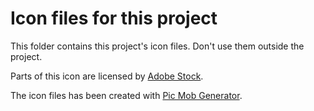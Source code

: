 # Icon files for this project

This folder contains this project's icon files. Don't use them outside the project.

Parts of this icon are licensed by [Adobe Stock](https://vasur.fr/adobestock).

The icon files has been created with [Pic Mob Generator](https://picmobgenerator.olfsoftware.fr).
